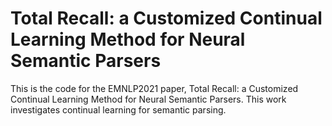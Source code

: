 # Total Recall: a Customized Continual Learning Method for Neural Semantic Parsers
This is the code for the EMNLP2021 paper, Total Recall: a Customized Continual Learning Method for Neural Semantic Parsers. This work investigates continual learning for semantic parsing. 
